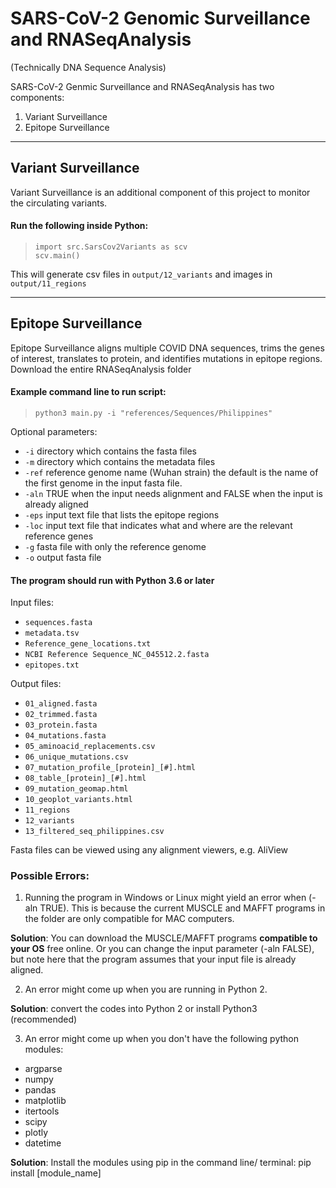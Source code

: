 
# SARS-CoV-2 Genomic Surveillance and RNASeqAnalysis

(Technically DNA Sequence Analysis)

SARS-CoV-2 Genmic Surveillance and RNASeqAnalysis has two components:

1. Variant Surveillance
2. Epitope Surveillance


***
## Variant Surveillance


Variant Surveillance is an additional component of this project to monitor the circulating variants.

#### Run the following inside Python:

> `import src.SarsCov2Variants as scv`  
> `scv.main()`

This will generate csv files in `output/12_variants` and images in `output/11_regions`

***
## Epitope Surveillance

Epitope Surveillance aligns multiple COVID DNA sequences, trims the genes of interest, translates to protein, and identifies mutations in epitope regions. Download the entire RNASeqAnalysis folder

#### Example command line to run script:

> `python3 main.py -i "references/Sequences/Philippines"`



Optional parameters:

* `-i` directory which contains the fasta files
* `-m` directory which contains the metadata files
* `-ref` reference genome name (Wuhan strain) the default is the name of the first genome in the input fasta file.
* `-aln` TRUE when the input needs alignment and FALSE when the input is already aligned
* `-eps` input text file that lists the epitope regions
* `-loc` input text file that indicates what and where are the relevant reference genes
* `-g` fasta file with only the reference genome
* `-o` output fasta file

#### The program should run with Python 3.6 or later

Input files: 

* `sequences.fasta`
* `metadata.tsv`
* `Reference_gene_locations.txt`
* `NCBI Reference Sequence_NC_045512.2.fasta`
* `epitopes.txt` 

Output files:

* `01_aligned.fasta`
* `02_trimmed.fasta`
* `03_protein.fasta`
* `04_mutations.fasta`
* `05_aminoacid_replacements.csv`
* `06_unique_mutations.csv`
* `07_mutation_profile_[protein]_[#].html`
* `08_table_[protein]_[#].html`
* `09_mutation_geomap.html`
* `10_geoplot_variants.html`
* `11_regions`
* `12_variants`
* `13_filtered_seq_philippines.csv`

Fasta files can be viewed using any alignment viewers, e.g. AliView

### Possible Errors:

1. Running the program in Windows or Linux might yield an error when (-aln TRUE). This is because the current MUSCLE and MAFFT programs in the folder are only compatible for MAC computers. 

**Solution**: You can download the MUSCLE/MAFFT programs **compatible to your OS** free online. Or you can change the input parameter (-aln FALSE), but note here that the program assumes that your input file is already aligned.
	
2. An error might come up when you are running in Python 2.

**Solution**: convert the codes into Python 2 or install Python3 (recommended)

3. An error might come up when you don't have the following python modules:
* argparse
* numpy
* pandas
* matplotlib
* itertools
* scipy
* plotly
* datetime

**Solution**: Install the modules using pip in the command line/ terminal: 
pip install [module_name]